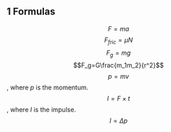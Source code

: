 ## 1 Formulas
$$F=ma$$
$$F_{fric}=\mu N$$
$$F_g=mg$$
$$F_g=G\frac{m_1m_2}{r^2}$$
$$p=mv$$, where $p$ is the momentum. 
$$I=F\times t$$, where $I$ is the impulse. 
$$I=\Delta p$$
